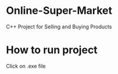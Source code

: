 # Online-Super-Market

C++ Project for Selling and Buying Products

# How to run project
Click on .exe file
